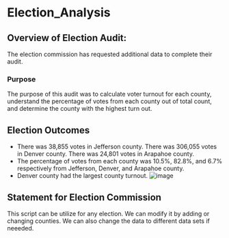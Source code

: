 # Election_Analysis

## Overview of Election Audit: 
The election commission has requested additional data to complete their audit.

### Purpose
The purpose of this audit was to calculate voter turnout for each county, understand the percentage of votes from each county out of total count, and determine the county with the highest turn out.

## Election Outcomes
- There was 38,855 votes in Jefferson county. There was 306,055 votes in Denver county. There was 24,801 votes in Arapahoe county.
- The percentage of votes from each county was 10.5%, 82.8%, and 6.7% respectively from Jefferson, Denver, and Arapahoe county.
- Denver county had the largest county turnout.
![image](https://user-images.githubusercontent.com/90873280/137657630-81fc5700-6d00-4dd8-aa5a-8be56a561ea0.png)


## Statement for Election Commission
This script can be utilize for any election. We can modify it by adding or changing counties. We can also change the data to different data sets if neeeded.
